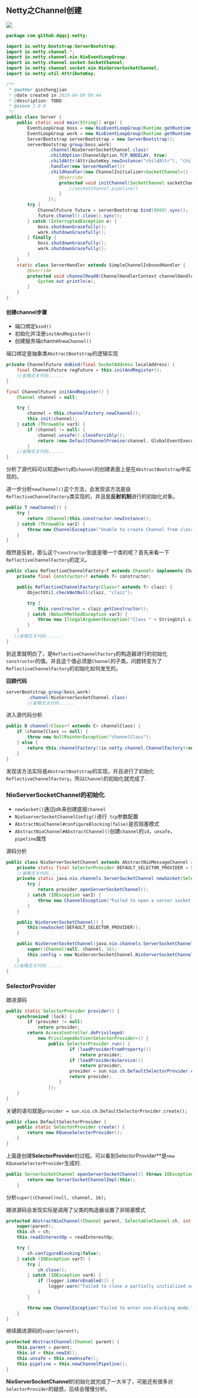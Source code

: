 ## Netty之Channel创建
![](/Users/qinzhongjian/IdeaProjects/tutorial/netty/src/main/resources/pictures/channel/build.png)
```java
package com.github.dqqzj.netty;

import io.netty.bootstrap.ServerBootstrap;
import io.netty.channel.*;
import io.netty.channel.nio.NioEventLoopGroup;
import io.netty.channel.socket.SocketChannel;
import io.netty.channel.socket.nio.NioServerSocketChannel;
import io.netty.util.AttributeKey;

/**
 * @author qinzhongjian
 * @date created in 2019-04-09 09:44
 * @description: TODD
 * @since 1.0.0
 */
public class Server {
    public static void main(String[] args) {
        EventLoopGroup boss = new NioEventLoopGroup(Runtime.getRuntime().availableProcessors());
        EventLoopGroup work = new NioEventLoopGroup(Runtime.getRuntime().availableProcessors() * 2);
        ServerBootstrap serverBootstrap = new ServerBootstrap();
        serverBootstrap.group(boss,work)
                .channel(NioServerSocketChannel.class)
                .childOption(ChannelOption.TCP_NODELAY, true)
                .childAttr(AttributeKey.newInstance("childAttr"), "childAttrValue")
                .handler(new ServerHandler())
                .childHandler(new ChannelInitializer<SocketChannel>() {
                    @Override
                    protected void initChannel(SocketChannel socketChannel) throws Exception {
                        //socketChannel.pipeline()
                    }
                });
        try {
            ChannelFuture future = serverBootstrap.bind(8080).sync();
            future.channel().close().sync();
        } catch (InterruptedException e) {
            boss.shutdownGracefully();
            work.shutdownGracefully();
        } finally {
            boss.shutdownGracefully();
            work.shutdownGracefully();
        }
    }
    static class ServerHandler extends SimpleChannelInboundHandler {
        @Override
        protected void channelRead0(ChannelHandlerContext channelHandlerContext, Object o) throws Exception {
            System.out.println(o);
        }
    }
}
```



#### 创建channel步骤

- 端口绑定`bind()`
- 初始化并注册`initAndRegister()`
- 创建服务端channel`newChannel()`

端口绑定是抽象类`AbstractBootstrap`的逻辑实现

```java
private ChannelFuture doBind(final SocketAddress localAddress) {
    final ChannelFuture regFuture = this.initAndRegister();
    //省略无关代码......
}
```

```java
final ChannelFuture initAndRegister() {
    Channel channel = null;

    try {
        channel = this.channelFactory.newChannel();
        this.init(channel);
    } catch (Throwable var3) {
        if (channel != null) {
            channel.unsafe().closeForcibly();
            return (new DefaultChannelPromise(channel, GlobalEventExecutor.INSTANCE)).setFailure(var3);
        }
    //省略无关代码......
}
```

分析了源代码可以知道`Netty`的`channel`的创建表面上是在`AbstractBootstrap`中实现的。

进一步分析`newChannel()`这个方法，会发现该方法是由`ReflectiveChannelFactory`类实现的，并且是**反射机制**进行的初始化对象。

```java
public T newChannel() {
    try {
        return (Channel)this.constructor.newInstance();
    } catch (Throwable var2) {
        throw new ChannelException("Unable to create Channel from class " + this.constructor.getDeclaringClass(), var2);
    }
}
```

既然是反射，那么这个`constructor`到底是哪一个类的呢？首先来看一下`ReflectiveChannelFactory`的定义。

```java
public class ReflectiveChannelFactory<T extends Channel> implements ChannelFactory<T> {
    private final Constructor<? extends T> constructor;

    public ReflectiveChannelFactory(Class<? extends T> clazz) {
        ObjectUtil.checkNotNull(clazz, "clazz");

        try {
            this.constructor = clazz.getConstructor();
        } catch (NoSuchMethodException var3) {
            throw new IllegalArgumentException("Class " + StringUtil.simpleClassName(clazz) + " does not have a public non-arg constructor", var3);
        }
    }
   //省略无关代码......
} 
```

到这里就明白了，是`ReflectiveChannelFactory`的构造器进行的初始化`constructor`的值。并且这个值必须是`Channel`的子类。问题转变为了`ReflectiveChannelFactory`的初始化如何发生的。

**回顾代码**

```java
serverBootstrap.group(boss,work)
        .channel(NioServerSocketChannel.class)
        //省略无关代码......
```

进入源代码分析

```java
public B channel(Class<? extends C> channelClass) {
    if (channelClass == null) {
        throw new NullPointerException("channelClass");
    } else {
        return this.channelFactory((io.netty.channel.ChannelFactory)(new ReflectiveChannelFactory(channelClass)));
    }
}
```

发现该方法实际是`AbstractBootstrap`的实现，并且进行了初始化`ReflectiveChannelFactory`，所以`Channel`的初始化就完成了.

### NioServerSocketChannel的初始化

- `newSocket()`通过jdk来创建底层`channel`
- `NioSserverSocketChannelConfig()`进行` tcp`参数配置
- `AbstractNioChannel#configureBlocking(false)`是否阻塞模式
- `AbstractNioChannel#AbstractChannel()`创建`channel`的`id`，`unsafe`，`pipeline`属性

源码分析

```java
public class NioServerSocketChannel extends AbstractNioMessageChannel implements ServerSocketChannel {
    private static final SelectorProvider DEFAULT_SELECTOR_PROVIDER = SelectorProvider.provider();
    //省略无关代码......
    private static java.nio.channels.ServerSocketChannel newSocket(SelectorProvider provider) {
        try {
            return provider.openServerSocketChannel();
        } catch (IOException var2) {
            throw new ChannelException("Failed to open a server socket.", var2);
        }
    }

    public NioServerSocketChannel() {
        this(newSocket(DEFAULT_SELECTOR_PROVIDER));
    }

    public NioServerSocketChannel(java.nio.channels.ServerSocketChannel channel) {
        super((Channel)null, channel, 16);
        this.config = new NioServerSocketChannel.NioServerSocketChannelConfig(this, this.javaChannel().socket());
    }
   //省略无关代码......
}
```

### SelectorProvider

跟进源码

```java
public static SelectorProvider provider() {
    synchronized (lock) {
        if (provider != null)
            return provider;
        return AccessController.doPrivileged(
            new PrivilegedAction<SelectorProvider>() {
                public SelectorProvider run() {
                        if (loadProviderFromProperty())
                            return provider;
                        if (loadProviderAsService())
                            return provider;
                        provider = sun.nio.ch.DefaultSelectorProvider.create();
                        return provider;
                    }
                });
    }
}
```

关键的语句就是`provider = sun.nio.ch.DefaultSelectorProvider.create();`

```java
public class DefaultSelectorProvider {
    public static SelectorProvider create() {
        return new KQueueSelectorProvider();
    }
}
```

上面是创建**SelectorProvider**的过程。可以看到SelectorProvider**是`new KQueueSelectorProvider`生成的.

```java
public ServerSocketChannel openServerSocketChannel() throws IOException {
        return new ServerSocketChannelImpl(this);
    }
```

分析`super((Channel)null, channel, 16);`

跟进源码会发现实际是调用了父类的构造器设置了非阻塞模式

```java
protected AbstractNioChannel(Channel parent, SelectableChannel ch, int readInterestOp) {
    super(parent);
    this.ch = ch;
    this.readInterestOp = readInterestOp;

    try {
        ch.configureBlocking(false);
    } catch (IOException var7) {
        try {
            ch.close();
        } catch (IOException var6) {
            if (logger.isWarnEnabled()) {
                logger.warn("Failed to close a partially initialized socket.", var6);
            }
        }

        throw new ChannelException("Failed to enter non-blocking mode.", var7);
    }
}
```

继续跟进源码的`super(parent);`

```java
protected AbstractChannel(Channel parent) {
    this.parent = parent;
    this.id = this.newId();
    this.unsafe = this.newUnsafe();
    this.pipeline = this.newChannelPipeline();
}
```

**NioServerSocketChannel**的初始化就完成了一大半了，可能还有很多对`SelectorProvider`的疑惑，后续会慢慢分析。